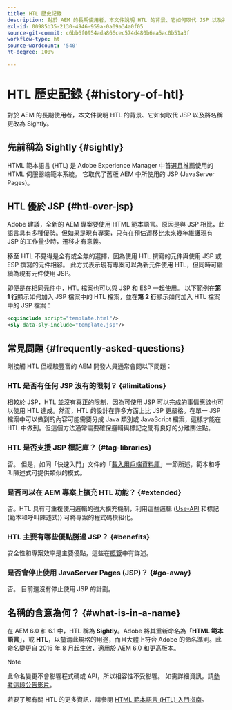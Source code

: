 ```yaml
---
title: HTL 歷史記錄
description: 對於 AEM 的長期使用者，本文件說明 HTL 的背景、它如何取代 JSP 以及將名稱更改為 Sightly。
exl-id: 00985b35-2130-4946-959a-0a09a34a0f05
source-git-commit: c6bb6f0954ada866cec574d480b6ea5ac0b51a3f
workflow-type: ht
source-wordcount: '540'
ht-degree: 100%

---
```



# HTL 歷史記錄 {#history-of-htl}

對於 AEM 的長期使用者，本文件說明 HTL 的背景、它如何取代 JSP 以及將名稱更改為 Sightly。

## 先前稱為 Sightly {#sightly}

HTML 範本語言 (HTL) 是 Adobe Experience Manager 中首選且推薦使用的 HTML 伺服器端範本系統。 它取代了舊版 AEM 中所使用的 JSP (JavaServer Pages)。

## HTL 優於 JSP {#htl-over-jsp}

Adobe 建議，全新的 AEM 專案要使用 HTML 範本語言。原因是與 JSP 相比，此語言具有多種優勢。但如果是現有專案，只有在預估遷移比未來幾年維護現有 JSP 的工作量少時，遷移才有意義。

移至 HTL 不見得是全有或全無的選擇，因為使用 HTL 撰寫的元件與使用 JSP 或 ESP 撰寫的元件相容。 此方式表示現有專案可以為新元件使用 HTL，但同時可繼續為現有元件使用 JSP。

即便是在相同元件中，HTL 檔案也可以與 JSP 和 ESP 一起使用。 以下範例在&#x200B;**第 1 行**&#x200B;顯示如何加入 JSP 檔案中的 HTL 檔案，並在&#x200B;**第 2 行**&#x200B;顯示如何加入 HTL 檔案中的 JSP 檔案：

```xml
<cq:include script="template.html"/>
<sly data-sly-include="template.jsp"/>
```

## 常見問題 {#frequently-asked-questions}

剛接觸 HTL 但經驗豐富的 AEM 開發人員通常會問以下問題：

### HTL 是否有任何 JSP 沒有的限制？ {#limitations}

相較於 JSP，HTL 並沒有真正的限制，因為可使用 JSP 可以完成的事情應該也可以使用 HTL 達成。然而，HTL 的設計在許多方面上比 JSP 更嚴格。在單一 JSP 檔案中可以做到的內容可能需要分成 Java 類別或 JavaScript 檔案，這樣才能在 HTL 中做到。但這個方法通常需要確保邏輯與標記之間有良好的分離關注點。

### HTL 是否支援 JSP 標記庫？ {#tag-libraries}

否。 但是，如同「快速入門」文件的「[載入用戶端資料庫](getting-started.md#loading-client-libraries)」一節所述，範本和呼叫陳述式可提供類似的模式。

### 是否可以在 AEM 專案上擴充 HTL 功能？ {#extended}

否。HTL 具有可重複使用邏輯的強大擴充機制，利用這些邏輯 ([Use-API](#use-api-for-accessing-logic) 和標記 (範本和呼叫陳述式)) 可將專案的程式碼模組化。

### HTL 主要有哪些優點勝過 JSP？ {#benefits}

安全性和專案效率是主要優點，這些在[概覽](overview.md)中有詳述。

### 是否會停止使用 JavaServer Pages (JSP)？ {#go-away}

否。 目前還沒有停止使用 JSP 的計劃。

## 名稱的含意為何？ {#what-is-in-a-name}

在 AEM 6.0 和 6.1 中，HTL 稱為 **Sightly**。Adobe 將其重新命名為「**HTML 範本語言**」，或 **HTL**，以釐清此規格的用途，而且大體上符合 Adobe 的命名準則。此命名變更自 2016 年 8 月起生效，適用於 AEM 6.0 和更高版本。

>[!NOTE]
>
>此命名變更不會影響程式碼或 API，所以相容性不受影響。 如需詳細資訊，請[參考這段公告影片](https://helpx.adobe.com/tw/experience-manager/how-to/announce-htl.html)。

若要了解有關 HTL 的更多資訊，請參閱 [HTML 範本語言 (HTL) 入門指南](overview.md)。
